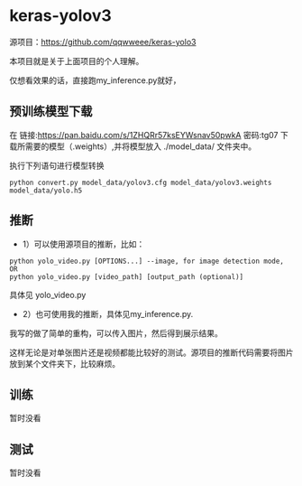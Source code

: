 # keras-yolov3
源项目：https://github.com/qqwweee/keras-yolo3

本项目就是关于上面项目的个人理解。

仅想看效果的话，直接跑my_inference.py就好，

## 预训练模型下载
在 链接:https://pan.baidu.com/s/1ZHQRr57ksEYWsnav50pwkA  密码:tg07
下载所需要的模型（.weights）,并将模型放入 ./model_data/ 文件夹中。

执行下列语句进行模型转换
```
python convert.py model_data/yolov3.cfg model_data/yolov3.weights model_data/yolo.h5
```



## 推断

* 1）可以使用源项目的推断，比如：
```
python yolo_video.py [OPTIONS...] --image, for image detection mode, OR
python yolo_video.py [video_path] [output_path (optional)]
```
具体见 yolo_video.py

* 2）也可使用我的推断，具体见my_inference.py.


我写的做了简单的重构，可以传入图片，然后得到展示结果。

这样无论是对单张图片还是视频都能比较好的测试。源项目的推断代码需要将图片放到某个文件夹下，比较麻烦。

## 训练

暂时没看
## 测试

暂时没看